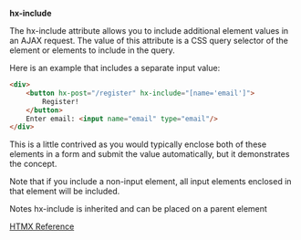 **hx-include**

The hx-include attribute allows you to include additional element values in an AJAX request. The value of this attribute is a CSS query selector of the element or elements to include in the query.

Here is an example that includes a separate input value:

```html
<div>
    <button hx-post="/register" hx-include="[name='email']">
        Register!
    </button>
    Enter email: <input name="email" type="email"/>
</div>
```

This is a little contrived as you would typically enclose both of these elements in a form and submit the value automatically, but it demonstrates the concept.

Note that if you include a non-input element, all input elements enclosed in that element will be included.

Notes
hx-include is inherited and can be placed on a parent element

[HTMX Reference](https://htmx.org/attributes/hx-include/)


